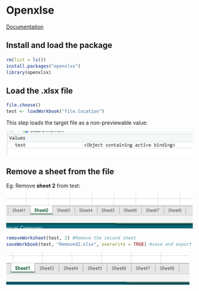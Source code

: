 # Openxlse

[Documentation](https://www.rdocumentation.org/packages/openxlsx/versions/4.2.4/topics/removeWorksheet)

## Install and load the package

```r
rm(list = ls())
install.packages("openxlsx")
library(openxlsx)
```

## Load the .xlsx file

```r
file.choose()
test <- loadWorkbook("file.location")
```

This step loads the target file as a non-previewable value:

![alt text](https://github.com/liuchen37/Pics/blob/main/Test_as_value.jpg?raw=true)

## Remove a sheet from the file

Eg: Remove **sheet 2** from test:

![alt text](https://github.com/liuchen37/Pics/blob/main/Before_removal.jpg?raw=true)

```r
removeWorksheet(test, 2) #Remove the second sheet
saveWorkbook(test, "Removed2.xlsx", overwrite = TRUE) #save and export to a file
```

![alt text](https://github.com/liuchen37/Pics/blob/main/After_removal.jpg?raw=true)
